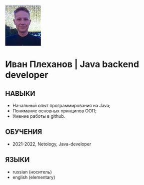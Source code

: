 ![](img/img.jpg "Photo")

#  Иван Плеханов | Java backend developer

##  НАВЫКИ

* Начальный опыт программирования на Java;
* Понимание основных принципов ООП;
* Умение работы в github.
  
## ОБУЧЕНИЯ

* 2021-2022, Netology, Java-developer

## ЯЗЫКИ

* russian (носитель)
* english (elementary)